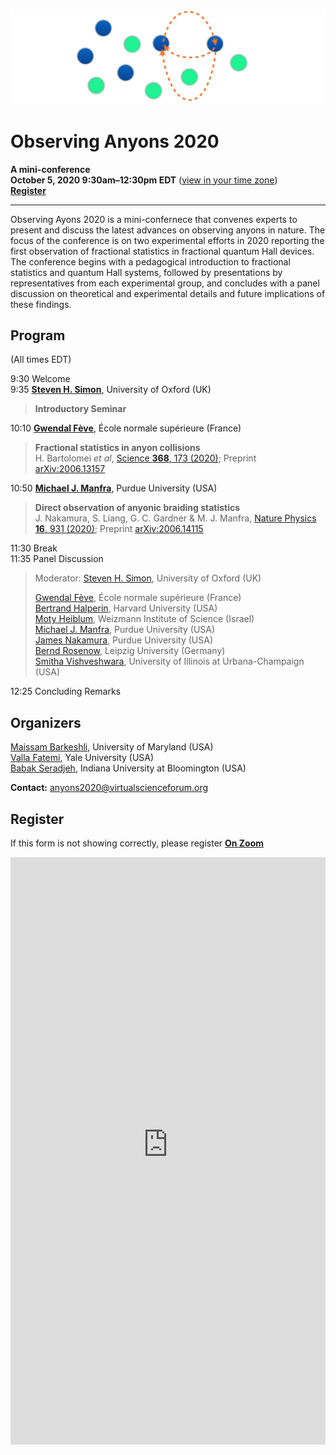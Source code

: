 <!--
<div style="text-align:center;">
  <p style="font-family:baskerville,times new roman; font-size: x-large;">Observing Anyons 2020</p>
  <p style="font-family:arial thin,arial,times new roman; font-size: large;">mini-conference</p>
  <p style="font-weight:bold;">October 5, 2020 9:30am&ndash;12:30pm EDT</p>
  <p style="font-weight:normal;">(<a href="https://everytimezone.com/s/4ab0cea5">view in your time zone</a>)</p>
</div>
-->
![Logo: Braiding](/media/Anyons-scheme_trans.png)
# Observing Anyons 2020
**A mini-conference**<br />
**October 5, 2020 9:30am&ndash;12:30pm EDT** ([view in your time zone](https://everytimezone.com/s/4ab0cea5)) <br />
**[Register](#register)**
<hr />

Observing Ayons 2020 is a mini-confernece that convenes experts to present and discuss the latest advances on observing anyons in nature. 
The focus of the conference is on two experimental efforts in 2020 reporting the first observation of fractional statistics in fractional quantum Hall devices.
The conference begins with a pedagogical introduction to fractional statistics and quantum Hall systems, followed by presentations by representatives from each experimental group, and concludes with a panel discussion on theoretical and experimental details and future implications of these findings.

## Program
(All times EDT)

9:30    Welcome <br />
9:35    [**Steven H. Simon**](https://www-thphys.physics.ox.ac.uk/people/SteveSimon/), University of Oxford (UK) <br />
> **Introductory Seminar**

10:10 [**Gwendal Fève**](http://www.lpa.ens.fr/?-Quantum-optics-with-electrons-&lang=en), École normale supérieure (France) <br />
> **Fractional statistics in anyon collisions** <br />
> H. Bartolomei *et al*, [Science **368**, 173 (2020)](https://doi.org/10.1126/science.aaz5601); Preprint [arXiv:2006.13157](https://arxiv.org/abs/2006.13157)

10:50 [**Michael J. Manfra**](https://manfragroup.org/), Purdue University (USA)  
> **Direct observation of anyonic braiding statistics** <br />
> J. Nakamura, S. Liang, G. C. Gardner & M. J. Manfra, [Nature Physics **16**, 931 (2020)](https://doi.org/10.1038/s41567-020-1019-1); Preprint [arXiv:2006.14115](https://arxiv.org/abs/2006.14115)

11:30   Break <br />
11:35   Panel Discussion
> Moderator: [Steven H. Simon](https://www-thphys.physics.ox.ac.uk/people/SteveSimon/), University of Oxford (UK) <br />
>
> [Gwendal Fève](http://www.lpa.ens.fr/?-Quantum-optics-with-electrons-&lang=en), École normale supérieure (France) <br />
> [Bertrand Halperin](https://www.physics.harvard.edu/people/facpages/halperin), Harvard University (USA) <br />
> [Moty Heiblum](https://www.weizmann.ac.il/condmat/heiblum/), Weizmann Institute of Science (Israel) <br />
> [Michael J. Manfra](https://manfragroup.org/), Purdue University (USA) <br />
> [James Nakamura](https://manfragroup.org/james-nakamura/), Purdue University (USA) <br />
> [Bernd Rosenow](https://home.uni-leipzig.de/rosenow/Bernd_Rosenow/Welcome.html), Leipzig University (Germany) <br />
> [Smitha Vishveshwara](https://physics.illinois.edu/people/directory/profile/smivish), University of Illinois at Urbana-Champaign (USA) <br />

12:25 Concluding Remarks

## Organizers

[Maissam Barkeshli](https://umdphysics.umd.edu/people/faculty/current/item/718-maissam.html#biography), University of Maryland (USA) <br />
[Valla Fatemi](https://scholar.google.com/citations?hl=en&user=2FyVH8gAAAAJ), Yale University (USA) <br />
[Babak Seradjeh](https://babaks.pages.iu.edu/), Indiana University at Bloomington (USA)

**Contact:** anyons2020@virtualscienceforum.org

## Register
If this form is not showing correctly, please register **[On Zoom](https://virtualscienceforum-org.zoom.us/meeting/register/tJIpd--qrzIqHNZ55BuksI37QtCVhG4yq67a)**

<iframe width="100%" height="940" src="https://virtualscienceforum-org.zoom.us/meeting/register/tJIpd--qrzIqHNZ55BuksI37QtCVhG4yq67a" frameborder="0" marginheight="0" marginwidth="0" style="overflow-x:hidden"></iframe>

